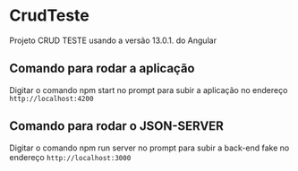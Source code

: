 # CrudTeste

Projeto CRUD TESTE usando a versão 13.0.1. do Angular

## Comando para rodar a aplicação 

Digitar o comando npm start no prompt para subir a aplicação no endereço `http://localhost:4200`

## Comando para rodar o JSON-SERVER

Digitar o comando npm run server no prompt para subir a back-end fake no endereço `http://localhost:3000`




